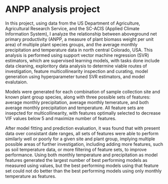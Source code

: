 # ANPP analysis project

 In this project, using data from the US Department of Agriculture, Agricultural Research Service, and the SC-ACIS (Applied Climate Information System), I analyze the relationship between aboveground net primary productivity (ANPP, a measure of plant biomass weight per unit area) of multiple plant species groups, and the average monthly precipitation and temperature data in north central Colorado, USA. This analysis is performed using support vector machine regression (SVR) estimators, which are supervised learning models, with tasks done include data cleaning, exploritory data analysis to determine viable routes of investigation, feature multicollinearity inspection and curating, model generation using hyperparameter tuned SVR estimators, and model evalutaion.

Models were generated for each combination of sample collection site and known plant group species, along with three possible sets of features: average monthly precipitation, average monthly temerature, and both average monthly precipitation and temperature. All feature sets are insepcted for multicollinearity, with features optimally selected to decrease VIF values below 5 and maximize number of features.

After model fitting and prediction evaluation, it was found that with present data over consistant date ranges, all sets of features were able to perform similarly well or poorly for a given site and plant group, implying multiple possible areas of further investigation, including adding more features, such as soil temperature data, or more filtering of feature sets, to improve performance. Using both monthly temperature and precipitation as model features generated the largest number of best performing models as measured using
values, but the best performing models using that feature set could not do better than the best performing models using only monthly temperature as features.

